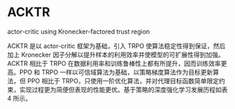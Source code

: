 

<!--
 * @version:
 * @Author:  StevenJokess（蔡舒起） https://github.com/StevenJokess
 * @Date: 2023-06-17 01:46:48
 * @LastEditors:  StevenJokess（蔡舒起） https://github.com/StevenJokess
 * @LastEditTime: 2023-06-17 01:47:12
 * @Description:
 * @Help me: make friends by a867907127@gmail.com and help me get some “foreign” things or service I need in life; 如有帮助，请赞助，失业3年了。![支付宝收款码](https://github.com/StevenJokess/d2rl/blob/master/img/%E6%94%B6.jpg)
 * @TODO::
 * @Reference:
-->
# ACKTR

actor-critic using Kronecker-factored trust region

ACKTR 是以 actor-critic 框架为基础，引入 TRPO 使算法稳定性得到保证，然后加上 Kronecker 因子分解以提升样本的利用效率并使模型的可扩展性得到加强。ACKTR 相比于 TRPO 在数据利用率和训练鲁棒性上都有所提升，因而训练效率更高。PPO 和 TRPO 一样以可信域算法为基础，以策略梯度算法作为目标更新算法，但 PPO 相比于 TRPO，只使用一阶优化算法，并对代理目标函数简单限定约束，实现过程更为简便但表现的性能更优。基于策略的深度强化学习发展历程如表 4 所示。

[1]: https://www.eefocus.com/article/402315.html
